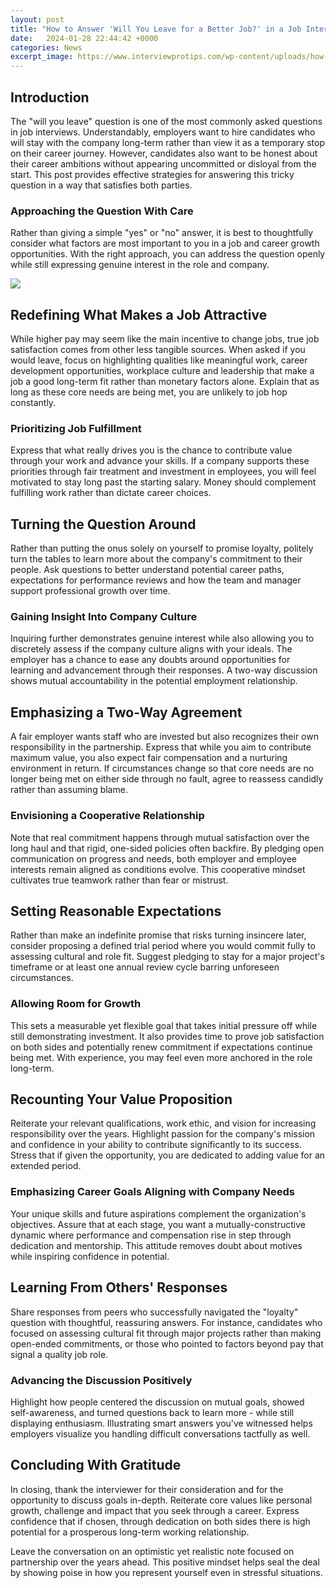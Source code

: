 ```yaml
---
layout: post
title: "How to Answer 'Will You Leave for a Better Job?' in a Job Interview"
date:   2024-01-28 22:44:42 +0000
categories: News
excerpt_image: https://www.interviewprotips.com/wp-content/uploads/how-to-answer-the-most-common-interview-questions-with-585x1024.jpeg
---
```

## Introduction
  
The "will you leave" question is one of the most commonly asked questions in job interviews. Understandably, employers want to hire candidates who will stay with the company long-term rather than view it as a temporary stop on their career journey. However, candidates also want to be honest about their career ambitions without appearing uncommitted or disloyal from the start. This post provides effective strategies for answering this tricky question in a way that satisfies both parties.

### Approaching the Question With Care  

Rather than giving a simple "yes" or "no" answer, it is best to thoughtfully consider what factors are most important to you in a job and career growth opportunities. With the right approach, you can address the question openly while still expressing genuine interest in the role and company.


![](https://www.interviewprotips.com/wp-content/uploads/how-to-answer-the-most-common-interview-questions-with-585x1024.jpeg)
## Redefining What Makes a Job Attractive

While higher pay may seem like the main incentive to change jobs, true job satisfaction comes from other less tangible sources. When asked if you would leave, focus on highlighting qualities like meaningful work, career development opportunities, workplace culture and leadership that make a job a good long-term fit rather than monetary factors alone. Explain that as long as these core needs are being met, you are unlikely to job hop constantly.

### Prioritizing Job Fulfillment 

Express that what really drives you is the chance to contribute value through your work and advance your skills. If a company supports these priorities through fair treatment and investment in employees, you will feel motivated to stay long past the starting salary. Money should complement fulfilling work rather than dictate career choices.

## Turning the Question Around  

Rather than putting the onus solely on yourself to promise loyalty, politely turn the tables to learn more about the company's commitment to their people. Ask questions to better understand potential career paths, expectations for performance reviews and how the team and manager support professional growth over time. 

### Gaining Insight Into Company Culture

Inquiring further demonstrates genuine interest while also allowing you to discretely assess if the company culture aligns with your ideals. The employer has a chance to ease any doubts around opportunities for learning and advancement through their responses. A two-way discussion shows mutual accountability in the potential employment relationship.

## Emphasizing a Two-Way Agreement

A fair employer wants staff who are invested but also recognizes their own responsibility in the partnership. Express that while you aim to contribute maximum value, you also expect fair compensation and a nurturing environment in return. If circumstances change so that core needs are no longer being met on either side through no fault, agree to reassess candidly rather than assuming blame.

### Envisioning a Cooperative Relationship  

Note that real commitment happens through mutual satisfaction over the long haul and that rigid, one-sided policies often backfire. By pledging open communication on progress and needs, both employer and employee interests remain aligned as conditions evolve. This cooperative mindset cultivates true teamwork rather than fear or mistrust.

## Setting Reasonable Expectations 

Rather than make an indefinite promise that risks turning insincere later, consider proposing a defined trial period where you would commit fully to assessing cultural and role fit. Suggest pledging to stay for a major project's timeframe or at least one annual review cycle barring unforeseen circumstances.  

### Allowing Room for Growth

This sets a measurable yet flexible goal that takes initial pressure off while still demonstrating investment. It also provides time to prove job satisfaction on both sides and potentially renew commitment if expectations continue being met. With experience, you may feel even more anchored in the role long-term.

## Recounting Your Value Proposition

Reiterate your relevant qualifications, work ethic, and vision for increasing responsibility over the years. Highlight passion for the company's mission and confidence in your ability to contribute significantly to its success. Stress that if given the opportunity, you are dedicated to adding value for an extended period.

### Emphasizing Career Goals Aligning with Company Needs

Your unique skills and future aspirations complement the organization's objectives. Assure that at each stage, you want a mutually-constructive dynamic where performance and compensation rise in step through dedication and mentorship. This attitude removes doubt about motives while inspiring confidence in potential.

## Learning From Others' Responses  

Share responses from peers who successfully navigated the "loyalty" question with thoughtful, reassuring answers. For instance, candidates who focused on assessing cultural fit through major projects rather than making open-ended commitments, or those who pointed to factors beyond pay that signal a quality job role.

### Advancing the Discussion Positively   

Highlight how people centered the discussion on mutual goals, showed self-awareness, and turned questions back to learn more - while still displaying enthusiasm. Illustrating smart answers you've witnessed helps employers visualize you handling difficult conversations tactfully as well.

## Concluding With Gratitude

In closing, thank the interviewer for their consideration and for the opportunity to discuss goals in-depth. Reiterate core values like personal growth, challenge and impact that you seek through a career. Express confidence that if chosen, through dedication on both sides there is high potential for a prosperous long-term working relationship.  

Leave the conversation on an optimistic yet realistic note focused on partnership over the years ahead. This positive mindset helps seal the deal by showing poise in how you represent yourself even in stressful situations.